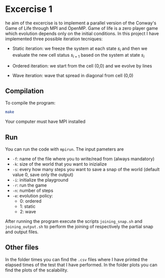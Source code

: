 # Excercise 1
he aim of the excercise is to implement a parallel version of the Conway's Game of Life through MPI and OpenMP. Game of life is a zero player game which evolution depends only on the initial conditions. In this project I have implemented three possible iteration tecniques:

- Static iteration: we freeze the system at each state $s_i$ and then we evaluate the new cell status $s_{i+1}$ based on the system at state $s_i$

- Ordered iteration: we start from the cell (0,0) and we evolve by lines

- Wave iteration: wave that spread in diagonal from cell (0,0)

## Compilation

To compile the program:

```bash
make
```

Your computer must have MPI installed

## Run

You can run the code with ``mpirun``. The input pameters are

- ``-f``: name of the file where you to write/read from (always mandatory)
- ``-k``: size of the world that you want to inizialize 
- ``-s``: every how many steps you want to save a snap of the world (default value 0, save only the output)
- ``-i``: initialize the playground
- ``-r``: run the game
- ``-n``: number of steps
- ``-e``: evolution policy:
    - 0: ordered
    - 1: static
    - 2: wave

After running the program execute the scripts ``joining_snap.sh`` and ``joining_output.sh`` to perform the joining of respectively the partial snap and output files.

## Other files

In the folder times you can find the ``.csv`` files where I have printed the elapsed times of the test that I have performed. In the folder plots you can find the plots of the scalability. 


